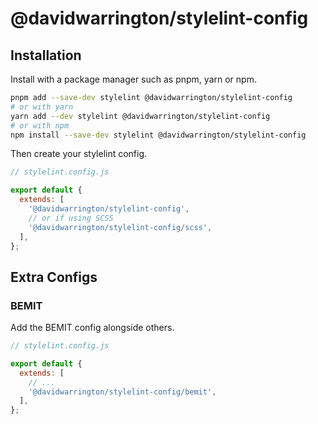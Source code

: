 # @davidwarrington/stylelint-config

## Installation

Install with a package manager such as pnpm, yarn or npm.

```bash
pnpm add --save-dev stylelint @davidwarrington/stylelint-config
# or with yarn
yarn add --dev stylelint @davidwarrington/stylelint-config
# or with npm
npm install --save-dev stylelint @davidwarrington/stylelint-config
```

Then create your stylelint config.

```js
// stylelint.config.js

export default {
  extends: [
    '@davidwarrington/stylelint-config',
    // or if using SCSS
    '@davidwarrington/stylelint-config/scss',
  ],
};
```

## Extra Configs

### BEMIT

Add the BEMIT config alongside others.

```js
// stylelint.config.js

export default {
  extends: [
    // ...
    '@davidwarrington/stylelint-config/bemit',
  ],
};
```
